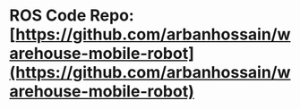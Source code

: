 # ROS Code Repo: [https://github.com/arbanhossain/warehouse-mobile-robot](https://github.com/arbanhossain/warehouse-mobile-robot)
